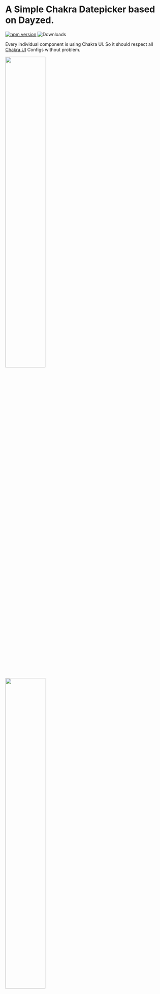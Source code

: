 # A Simple Chakra Datepicker based on Dayzed.

[![npm version](https://badge.fury.io/js/chakra-dayzed-datepicker.svg)](https://badge.fury.io/js/chakra-dayzed-datepicker) ![Downloads](https://img.shields.io/npm/dm/chakra-dayzed-datepicker.svg)


Every individual component is using Chakra UI. So it should respect all [Chakra UI](https://github.com/chakra-ui/chakra-ui) Configs without problem.

<img src="https://user-images.githubusercontent.com/35160613/141594524-35a0c536-d9fd-4528-bd56-f647b98755be.gif" height="50%"/>
<img src="https://user-images.githubusercontent.com/35160613/141594549-31f55369-6e0e-4818-9351-6f515e3f1f84.gif" height="50%"/>

The componenent itself has to use some `date` library

Highly recommend just copy/paste the source code from `/src` to customize however you want. 

## Install the dependency
Npm
```
npm i date-fns dayzed
```
```
npm i chakra-dayzed-datepicker
```

Yarn:
```
yarn add date-fns dayzed
```
```
yarn add chakra-dayzed-datepicker
```

## Basic usage
### Single
```jsx
  const [date, setDate] = useState(new Date());
  
  <SingleDatepicker
    name="date-input"
    date={date}
    onDateChange={setDate}
  />

```
### Range:
Note that this list will have one value during the selection process. Your system won't work if you try to control this directly as `[startDate, endDate]` because we'll try to set `selectedDates` to `[intermediateSelection]` and the length of the resulting `selectedDates` is meaningful to the datepicker.
```jsx
  const [selectedDates, setSelectedDates] = useState<Date[]>([new Date(), new Date()]);
  
  <RangeDatepicker
    selectedDates={selectedDates}
    onDateChange={setSelectedDates}
  />
```
### propsConfigs: 
`dateNavBtnProps` extends from `ButtonProps` of Chakra-UI
This allows you to override the default behavior however your want as long as supported by Chakra-UI.</br>

```ts
dayOfMonthBtnProps = {
  defaultBtnProps,
  isInRangeBtnProp,
  selectedBtnProps,
  todayBtnProps
}
```
`dayOfMonthBtnProps` allows you to customzie date btn style based on the state. </br>
Style precedence: `default` < `isInRange` < `seleted` < `today`.

`popoverCompProps` might be useful when you want to setup some simple styles like text color globally
```ts
popoverCompProps = {
  popoverContentProps,
  popoverBodyProps
}
```
To sum them up: 
```js
  propsConfigs={{
    dateNavBtnProps: {},
    dayOfMonthBtnProps: {
      defaultBtnProps: {},
      isInRangeBtnProps: {},
      selectedBtnProps: {},
      todayBtnProps: {}
    },
    inputProps: {},
    popoverCompProps: {
      popoverContentProps: {},
      popoverBodyProps: {}
    },
    weekdayLabelProps: {},
    dateHeadingProps: {}
  }}
```

<br/>Example:
```js
  propsConfigs={{
    dateNavBtnProps: {
      colorScheme: "blue",
      variant: "outline"
    },
    dayOfMonthBtnProps: {
      defaultBtnProps: {
        borderColor: "red.300",
        _hover: {
          background: 'blue.400',
        }
      },
      isInRangeBtnProps: {
        color: "yellow",
      },
      selectedBtnProps: {
        background: "blue.200",
        color: "green",
      },
      todayBtnProps: {
        background: "teal.400",
      }
    },
    inputProps: {
      size: "sm"
    },
    popoverCompProps: {
      popoverContentProps: {
        background: "gray.700",
        color: "white",
      },
    },
    weekdayLabelProps: {
      fontWeight: 'normal'
    },
    dateHeadingProps: {
      fontWeight: 'semibold'
    }
  }}
```

### configs: 
Non Chakra-related configurations :
```
  configs={{
    dateFormat: 'yyyy-MM-dd',
    dayNames: 'abcdefg'.split(''), // length of 7
    monthNames: 'ABCDEFGHIJKL'.split(''), // length of 12
    firstDayOfWeek: 2, // default is 0, the dayNames[0], which is Sunday if you don't specify your own dayNames,
  }}
```

### other props: 

Name                  |single/range  | Type                   | Default value           | Description
----------------------|--------------|------------------------|-------------------------|--------------
name                  |both          | string                 | undefined               | name attribute for `<input />` element
usePortal             |both          | boolean                | undefined               | to prevent parent styles from clipping or hiding content
defaultIsOpen         |both          | boolean                | false                   | open the date panel at the beginning
closeOnSelect         |both          | boolean                | true                    | close the date panel upon the complete selection
minDate               |both          | Date                   | undefined               | minimum date
maxDate               |both          | Date                   | undefined               | maximum date
disabledDates         |single        | Set<number>            | undefined               | for single datepicker only, uses `startOfDay` as comparison, e.g., `  disabledDates={new Set([startOfDay(new Date()).getTime()}`

For version < `npm@0.1.6`:</br>
`dayOfMonthBtnProps` extends from `ButtonProps` and has only `selectedBg` support,
```ts
  dayOfMonthBtnProps: {
    borderColor: "red.300",
    selectedBg: "blue.200",
    _hover: {
      bg: 'blue.400',
    }
  },
```
